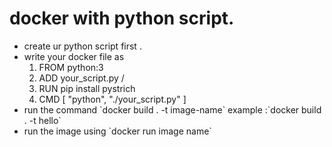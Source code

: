 # docker with python script.

<ul>
<li> create ur python script first .
<li> write your docker file as 
  <ol>
    <li>FROM python:3
    <li>ADD your_script.py /
    <li>RUN pip install pystrich
    <li>CMD [ "python", "./your_script.py" ] 
  </ol>
<li> run the command `docker build . -t image-name` example :`docker build . -t hello`
<li> run the image using `docker run image name`
</ul>
